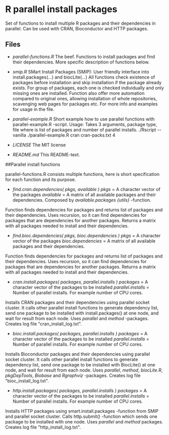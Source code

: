 # R parallel install packages


Set of functions to install multiple R packages and their dependencies in parallel. Can be used with CRAN, Bioconductor and HTTP packages. 


## Files

* *parallel-functions.R*
The beef. Functions to install packages and find their dependencies. More specific description of functions below.

* *smip.R*
SMart Install Packages (SMIP): User friendly interface into install.packages(...) and biocLite(...)
All functions check existence of packages before installation and skip installation if the package already exists. For group of packages, each one is checked individually and only missing ones are installed.
Function also offer more automation compared to original ones, allowing installation of whole repositories, scavenging web pages for packages etc.
For more info and examples for usage in the file.

* *parallel-example.R* 
Short example how to use parallel functions with parallel-example.R -script. 
Usage: Takes 3 arguments, package type, file where is list of packages and number of parallel installs.
./Rscript --vanilla ./parallel-example.R cran cran-packs.txt 4  

* *LICENSE*
The MIT license

* *README.md*
This README-text.


##Parallel install functions

parallel-functions.R consists multiple functions, here is short specification for each function and its purpose. 


* *find.cran.dependencies( pkgs, available )*
*pkgs* = A character vector of the packages 
*available* = A matrix of all available packages and their dependencies. Composed by *available.packages {utils}* -function.

Function finds dependencies for packages and returns list of packages and their dependencies. Uses recursion, so it can find dependencies for packages that are dependencies for another packages. Returns a matrix with all packages needed to install and their dependencies.


* *find.bioc.dependencies( pkgs, bioc.dependencies )*
*pkgs* = A character vector of the packages 
*bioc.dependencies* = A matrix of all available packages and their dependencies. 

Function finds dependencies for packages and returns list of packages and their dependencies. Uses recursion, so it can find dependencies for packages that are dependencies for another packages. Returns a matrix with all packages needed to install and their dependencies.


* *cran.install.packages( packages, parallel.installs )*
*packages* = A character vector of the packages to be installed
*parallel.installs* = Number of parallel installs. For example number of CPU cores. 

Installs CRAN packages and their dependencies using parallel socket cluster. It calls other parallel install functions to generate dependency list, send one package to be installed with install.packages() at one node, and wait for result from each node. Uses *parallel* and *method* -packages. Creates log file "cran_install_log.txt".


* *bioc.install.packages( packages, parallel.installs )*
*packages* = A character vector of the packages to be installed
*parallel.installs* = Number of parallel installs. For example number of CPU cores. 

Installs Bioconductor packages and their dependencies using parallel socket cluster. It calls other parallel install functions to generate dependency list, send one package to be installed with BiocLite() at one node, and wait for result from each node. Uses *parallel*, *method*, *biocLite.R*, *pkgDepTools*, *Biobase* and *Rgraphviz* -packages. Creates log file "bioc_install_log.txt".


* *http.install.packages( packages, parallel.installs )*
*packages* = A character vector of the packages to be installed
*parallel.installs* = Number of parallel installs. For example number of CPU cores. 

Installs HTTP packages using smart.install.packages -function from SMIP and parallel socket cluster. Calls http.submit() -function which sends one package to be installed with one node. Uses *parallel* and *method* packages. Creates log file "http_install_log.txt".

